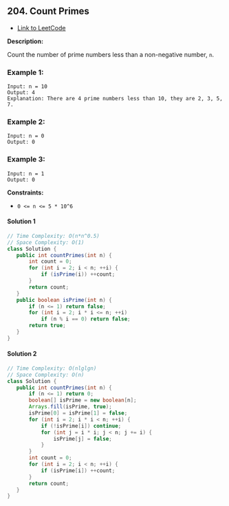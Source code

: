 ## 204. Count Primes

- [Link to LeetCode](https://leetcode.com/problems/count-primes/)

**Description:**



Count the number of prime numbers less than a non-negative number, `n`.



<!-- tabs:start -->

### **Example 1:**

```
Input: n = 10
Output: 4
Explanation: There are 4 prime numbers less than 10, they are 2, 3, 5, 7.
```

### **Example 2:**

```
Input: n = 0
Output: 0
```

### **Example 3:**

```
Input: n = 1
Output: 0
```

<!-- tabs:end -->



**Constraints:**

- `0 <= n <= 5 * 10^6`









<!-- tabs:start -->

#### **Solution 1**



```java
// Time Complexity: O(n*n^0.5)
// Space Complexity: O(1)
class Solution {
   public int countPrimes(int n) {
       int count = 0;
       for (int i = 2; i < n; ++i) {
           if (isPrime(i)) ++count;
       }
       return count;
   }
   public boolean isPrime(int n) {
       if (n <= 1) return false;
       for (int i = 2; i * i <= n; ++i)
           if (n % i == 0) return false;
       return true;
   }
}
```





#### **Solution 2**



```java
// Time Complexity: O(nlglgn)
// Space Complexity: O(n)
class Solution {
   public int countPrimes(int n) {
       if (n <= 1) return 0;
       boolean[] isPrime = new boolean[n];
       Arrays.fill(isPrime, true);
       isPrime[0] = isPrime[1] = false;
       for (int i = 2; i * i < n; ++i) {
           if (!isPrime[i]) continue;
           for (int j = i * i; j < n; j += i) {
               isPrime[j] = false;
           }
       }
       int count = 0;
       for (int i = 2; i < n; ++i) {
           if (isPrime[i]) ++count;
       }
       return count;
   }
}
```





<!-- tabs:end -->



